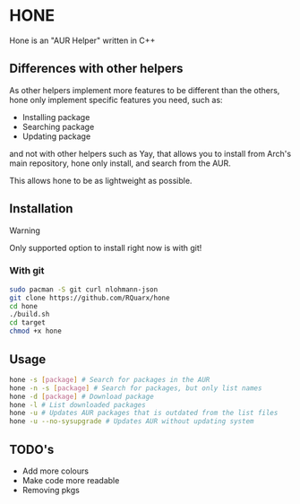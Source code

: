 # HONE

Hone is an "AUR Helper" written in C++

## Differences with other helpers

As other helpers implement more features to be different than the others, hone only implement specific features you need, such as:
- Installing package 
- Searching package 
- Updating package 

and not with other helpers such as Yay, that allows you to install from Arch's main repository, hone only install, and search from the AUR.

This allows hone to be as lightweight as possible.

## Installation

> [!WARNING]
> Only supported option to install right now is with git!

### With git

```sh
sudo pacman -S git curl nlohmann-json
git clone https://github.com/RQuarx/hone
cd hone
./build.sh
cd target
chmod +x hone
```

## Usage

```sh
hone -s [package] # Search for packages in the AUR
hone -n -s [package] # Search for packages, but only list names
hone -d [package] # Download package
hone -l # List downloaded packages
hone -u # Updates AUR packages that is outdated from the list files
hone -u --no-sysupgrade # Updates AUR without updating system
```

## TODO's

- Add more colours
- Make code more readable
- Removing pkgs

